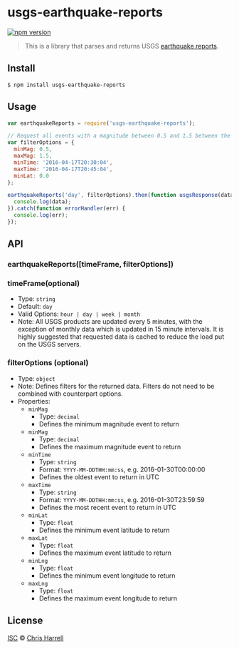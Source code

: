 # usgs-earthquake-reports

[![npm version](https://badge.fury.io/js/usgs-earthquake-reports.svg)](https://www.npmjs.com/package/usgs-earthquake-reports)

> This is a library that parses and returns USGS [earthquake reports](http://earthquake.usgs.gov/earthquakes/).

## Install

```
$ npm install usgs-earthquake-reports
```


## Usage

```js
var earthquakeReports = require('usgs-earthquake-reports');

// Request all events with a magnitude between 0.5 and 1.5 between the specified times and north of the equator
var filterOptions = {
  minMag: 0.5,
  maxMag: 1.5,
  minTime: '2016-04-17T20:30:04',
  maxTime: '2016-04-17T20:45:04',
  minLat: 0.0
};

earthquakeReports('day', filterOptions).then(function usgsResponse(data) {
  console.log(data);
}).catch(function errorHandler(err) {
  console.log(err);
});
```


## API

### earthquakeReports([timeFrame, filterOptions])


### timeFrame(optional)
- Type: `string`
- Default: `day` 
- Valid Options: `hour | day | week | month`
- Note: All USGS products are updated every 5 minutes, with the exception of monthly data which 
is updated in 15 minute intervals.  It is highly suggested that requested data is cached to reduce
the load put on the USGS servers.


### filterOptions (optional)

- Type: `object`
- Note: Defines filters for the returned data.  Filters do not need to be combined with counterpart options.
- Properties:
    - `minMag`  
        * Type: `decimal`
        * Defines the minimum magnitude event to return
    - `minMag`
        * Type: `decimal`
        * Defines the maximum magnitude event to return
    - `minTime`
        * Type: `string`
        * Format: `YYYY-MM-DDTHH:mm:ss`, e.g. 2016-01-30T00:00:00
        * Defines the oldest event to return in UTC
    - `maxTime`
        * Type: `string`
        * Format: `YYYY-MM-DDTHH:mm:ss`, e.g. 2016-01-30T23:59:59
        * Defines the most recent event to return in UTC
    - `minLat`
        * Type: `float`
        * Defines the minimum event latitude to return
    - `maxLat`
        * Type: `float`
        * Defines the maximum event latitude to return
    - `minLng`
        * Type: `float`
        * Defines the minimum event longitude to return
    - `maxLng`
        * Type: `float`
        * Defines the maximum event longitude to return

## License

[ISC](https://github.com/jcharrell/usgs-earthquake-reports/blob/master/LICENSE) © [Chris Harrell](https://github.com/jcharrell)
